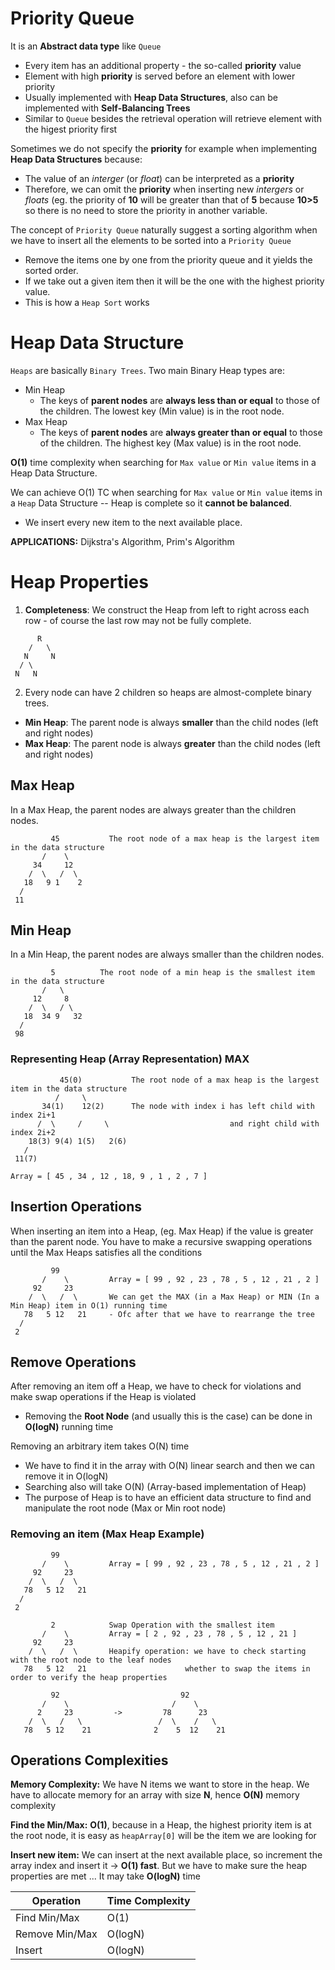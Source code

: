 # Priority Queue
It is an **Abstract data type** like `Queue`
- Every item has an additional property - the so-called **priority** value
- Element with high **priority** is served before an element with lower priority
- Usually implemented with **Heap Data Structures**, also can be implemented with **Self-Balancing Trees**
- Similar to `Queue` besides the retrieval operation will retrieve element with the higest priority first

Sometimes we do not specify the **priority** for example when implementing **Heap Data Structures** because:
- The value of an _interger_ (or _float_) can be interpreted as a **priority**
- Therefore, we can omit the **priority** when inserting new _intergers_ or _floats_ (eg. the priority of **10** will be greater than that of **5** because **10>5** so there is no need to store the priority in another variable.

The concept of `Priority Queue` naturally suggest a sorting algorithm when we have to insert all the elements to be sorted into a `Priority Queue`
- Remove the items one by one from the priority queue and it yields the sorted order.
- If we take out a given item then it will be the one with the highest priority value.
- This is how a `Heap Sort` works


# Heap Data Structure
`Heaps` are basically `Binary Trees`. Two main Binary Heap types are:
- Min Heap
  - The keys of **parent nodes** are **always less than or equal** to those of the children. The lowest key (Min value) is in the root node.
- Max Heap
  - The keys of **parent nodes** are **always greater than or equal** to those of the children. The highest key (Max value) is in the root node.

**O(1)** time complexity when searching for `Max value` or `Min value` items in a Heap Data Structure.

We can achieve O(1) TC when searching for `Max value` or `Min value` items in a `Heap` Data Structure
-- Heap is complete so it **cannot be balanced**.
- We insert every new item to the next available place.

**APPLICATIONS:** Dijkstra's Algorithm, Prim's Algorithm

# Heap Properties
1. **Completeness**: We construct the Heap from left to right across each row - of course the last row may not be fully complete.
```
      R
    /   \
   N     N
  / \    
 N   N    
```
2. Every node can have 2 children so heaps are almost-complete binary trees.
  - **Min Heap**: The parent node is always **smaller** than the child nodes (left and right nodes)
  - **Max Heap**: The parent node is always **greater** than the child nodes (left and right nodes)
  
## Max Heap

In a Max Heap, the parent nodes are always greater than the children nodes.
```
         45           The root node of a max heap is the largest item in the data structure
       /    \
     34     12
    /  \   /  \
   18   9 1    2
  / 
 11  
```

## Min Heap

In a Min Heap, the parent nodes are always smaller than the children nodes.

```
         5          The root node of a min heap is the smallest item in the data structure
       /   \
     12     8
    /  \   / \
   18  34 9   32
  / 
 98
```
### Representing Heap (Array Representation) MAX 
```
           45(0)           The root node of a max heap is the largest item in the data structure
          /     \
       34(1)    12(2)      The node with index i has left child with index 2i+1
      /  \     /     \                           and right child with index 2i+2
    18(3) 9(4) 1(5)   2(6)
   / 
 11(7)
 
Array = [ 45 , 34 , 12 , 18, 9 , 1 , 2 , 7 ]
```

## Insertion Operations
When inserting an item into a Heap, (eg. Max Heap) if the value is greater than the parent node. You have to make a recursive swapping operations until the Max Heaps satisfies all the conditions

```
         99           
       /    \         Array = [ 99 , 92 , 23 , 78 , 5 , 12 , 21 , 2 ]
     92     23
    /  \   /  \       We can get the MAX (in a Max Heap) or MIN (In a Min Heap) item in O(1) running time
   78   5 12   21     - Ofc after that we have to rearrange the tree
  / 
 2  
```

## Remove Operations
After removing an item off a Heap, we have to check for violations and make swap operations if the Heap is violated
- Removing the **Root Node** (and usually this is the case) can be done in **O(logN)** running time

Removing an arbitrary item takes O(N) time
- We have to find it in the array with O(N) linear search and then we can remove it in O(logN)
- Searching also will take O(N) (Array-based implementation of Heap)
- The purpose of Heap is to have an efficient data structure to find and manipulate the root node (Max or Min root node)

### Removing an item (Max Heap Example)

```
         99           
       /    \         Array = [ 99 , 92 , 23 , 78 , 5 , 12 , 21 , 2 ]
     92     23
    /  \   /  \       
   78   5 12   21     
  / 
 2  
```


```
         2            Swap Operation with the smallest item
       /    \         Array = [ 2 , 92 , 23 , 78 , 5 , 12 , 21 ]
     92     23        
    /  \   /  \       Heapify operation: we have to check starting with the root node to the leaf nodes
   78   5 12   21                      whether to swap the items in order to verify the heap properties
```

```
         92                           92
       /    \                       /    \
      2     23         ->         78      23
    /  \   /   \                 /  \    /   \
   78   5 12    21              2    5  12    21

```
## Operations Complexities

**Memory Complexity:** We have N items we want to store in the heap. We have to allocate memory for an array with size **N**, hence **O(N)** memory complexity

**Find the Min/Max:** **O(1)**, because in a Heap, the highest priority item is at the root node, it is easy as `heapArray[0]` will be the item we are looking for

**Insert new item:** We can insert at the next available place, so increment the array index and insert it -> **O(1) fast**. But we have to make sure the heap properties are met ... It may take **O(logN)** time

| Operation | Time Complexity |
| --- | --- |
| Find Min/Max | O(1) |
| Remove Min/Max | O(logN) |
| Insert | O(logN) |

